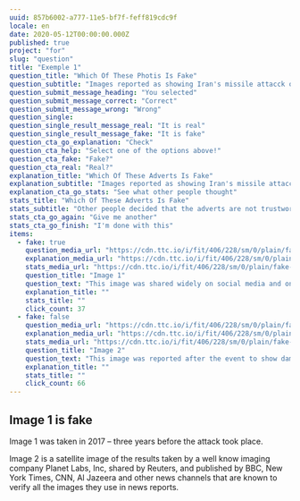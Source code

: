 ```yaml
---
uuid: 857b6002-a777-11e5-bf7f-feff819cdc9f
locale: en
date: 2020-05-12T00:00:00.000Z
published: true
project: "for"
slug: "question"
title: "Exemple 1"
question_title: "Which Of These Photis Is Fake"
question_subtitle: "Images reported as showing Iran's missile attacck on a US base in Iraq on 7 Jan 2020"
question_submit_message_heading: "You selected"
question_submit_message_correct: "Correct"
question_submit_message_wrong: "Wrong"
question_single:
question_single_result_message_real: "It is real"
question_single_result_message_fake: "It is fake"
question_cta_go_explanation: "Check"
question_cta_help: "Select one of the options above!"
question_cta_fake: "Fake?"
question_cta_real: "Real?"
explanation_title: "Which Of These Adverts Is Fake"
explanation_subtitle: "Images reported as showing Iran's missile attacck on a US base in Iraq on 7 Jan 2020 "
explanation_cta_go_stats: "See what other people thought"
stats_title: "Which Of These Adverts Is Fake"
stats_subtitle: "Other people decided that the adverts are not trustworthy"
stats_cta_go_again: "Give me another"
stats_cta_go_finish: "I'm done with this"
items:
  - fake: true
    question_media_url: "https://cdn.ttc.io/i/fit/406/228/sm/0/plain/fake-or-real-news-edition/q3_1.jpg"
    explanation_media_url: "https://cdn.ttc.io/i/fit/406/228/sm/0/plain/fake-or-real-news-edition/q3_1.jpg"
    stats_media_url: "https://cdn.ttc.io/i/fit/406/228/sm/0/plain/fake-or-real-news-edition/q3_1.jpg"
    question_title: "Image 1"
    question_text: "This image was shared widely on social media and on some new channels"
    explanation_title: ""
    stats_title: ""
    click_count: 37
  - fake: false
    question_media_url: "https://cdn.ttc.io/i/fit/406/228/sm/0/plain/fake-or-real-news-edition/q3_2.jpg"
    explanation_media_url: "https://cdn.ttc.io/i/fit/406/228/sm/0/plain/fake-or-real-news-edition/q3_2.jpg"
    stats_media_url: "https://cdn.ttc.io/i/fit/406/228/sm/0/plain/fake-or-real-news-edition/q3_2.jpg"
    question_title: "Image 2"
    question_text: "This image was reported after the event to show damage to US bases as a result of the attack."
    explanation_title: ""
    stats_title: ""
    click_count: 66
---
```

## Image 1 is fake

 Image 1 was taken in 2017 – three years before the attack took place.</p>

Image 2 is a satellite image of the results taken by a well know imaging company Planet Labs, Inc, shared by Reuters, and published by BBC, New York Times, CNN, Al Jazeera and other news channels that are known to verify all the images they use in news reports.